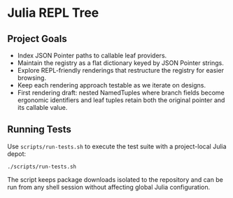 # Julia REPL Tree

## Project Goals

- Index JSON Pointer paths to callable leaf providers.
- Maintain the registry as a flat dictionary keyed by JSON Pointer strings.
- Explore REPL-friendly renderings that restructure the registry for easier browsing.
- Keep each rendering approach testable as we iterate on designs.
- First rendering draft: nested NamedTuples where branch fields become ergonomic identifiers and leaf tuples retain both the original pointer and its callable value.

## Running Tests

Use `scripts/run-tests.sh` to execute the test suite with a
project-local Julia depot:

```
./scripts/run-tests.sh
```

The script keeps package downloads isolated to the repository and can be
run from any shell session without affecting global Julia configuration.
